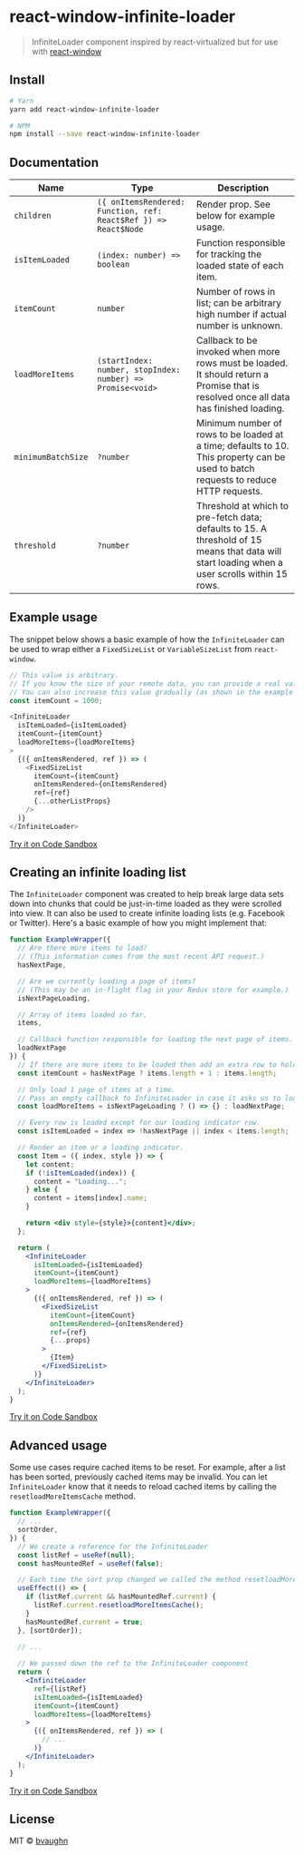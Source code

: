 # react-window-infinite-loader

> InfiniteLoader component inspired by react-virtualized but for use with [react-window](https://github.com/bvaughn/react-window/)

## Install

```bash
# Yarn
yarn add react-window-infinite-loader

# NPM
npm install --save react-window-infinite-loader
```

## Documentation

| Name | Type | Description |
| --- | --- | --- |
| `children` | `({ onItemsRendered: Function, ref: React$Ref }) => React$Node` | Render prop. See below for example usage. | 
| `isItemLoaded` | `(index: number) => boolean` | Function responsible for tracking the loaded state of each item. |
| `itemCount` | `number` | Number of rows in list; can be arbitrary high number if actual number is unknown. |
| `loadMoreItems` | `(startIndex: number, stopIndex: number) => Promise<void>` | Callback to be invoked when more rows must be loaded. It should return a Promise that is resolved once all data has finished loading. |
| `minimumBatchSize` | `?number` | Minimum number of rows to be loaded at a time; defaults to 10. This property can be used to batch requests to reduce HTTP requests. |
| `threshold` | `?number` | Threshold at which to pre-fetch data; defaults to 15. A threshold of 15 means that data will start loading when a user scrolls within 15 rows. |

## Example usage

The snippet below shows a basic example of how the `InfiniteLoader` can be used to wrap either a `FixedSizeList` or `VariableSizeList` from `react-window`.

```js
// This value is arbitrary.
// If you know the size of your remote data, you can provide a real value.
// You can also increase this value gradually (as shown in the example below).
const itemCount = 1000;

<InfiniteLoader
  isItemLoaded={isItemLoaded}
  itemCount={itemCount}
  loadMoreItems={loadMoreItems}
>
  {({ onItemsRendered, ref }) => (
    <FixedSizeList
      itemCount={itemCount}
      onItemsRendered={onItemsRendered}
      ref={ref}
      {...otherListProps}
    />
  )}
</InfiniteLoader>
```

[Try it on Code Sandbox](https://codesandbox.io/s/5wqo7z2np4)

##  Creating an infinite loading list

The `InfiniteLoader` component was created to help break large data sets down into chunks that could be just-in-time loaded as they were scrolled into view.
It can also be used to create infinite loading lists (e.g. Facebook or Twitter).
Here's a basic example of how you might implement that:

```jsx
function ExampleWrapper({
  // Are there more items to load?
  // (This information comes from the most recent API request.)
  hasNextPage,

  // Are we currently loading a page of items?
  // (This may be an in-flight flag in your Redux store for example.)
  isNextPageLoading,

  // Array of items loaded so far.
  items,

  // Callback function responsible for loading the next page of items.
  loadNextPage
}) {
  // If there are more items to be loaded then add an extra row to hold a loading indicator.
  const itemCount = hasNextPage ? items.length + 1 : items.length;

  // Only load 1 page of items at a time.
  // Pass an empty callback to InfiniteLoader in case it asks us to load more than once.
  const loadMoreItems = isNextPageLoading ? () => {} : loadNextPage;

  // Every row is loaded except for our loading indicator row.
  const isItemLoaded = index => !hasNextPage || index < items.length;

  // Render an item or a loading indicator.
  const Item = ({ index, style }) => {
    let content;
    if (!isItemLoaded(index)) {
      content = "Loading...";
    } else {
      content = items[index].name;
    }

    return <div style={style}>{content}</div>;
  };

  return (
    <InfiniteLoader
      isItemLoaded={isItemLoaded}
      itemCount={itemCount}
      loadMoreItems={loadMoreItems}
    >
      {({ onItemsRendered, ref }) => (
        <FixedSizeList
          itemCount={itemCount}
          onItemsRendered={onItemsRendered}
          ref={ref}
          {...props}
        >
          {Item}
        </FixedSizeList>
      )}
    </InfiniteLoader>
  );
}
```

[Try it on Code Sandbox](https://codesandbox.io/s/x70ly749rq)

## Advanced usage

Some use cases require cached items to be reset. For example, after a list has been sorted, previously cached items may be invalid. You can let `InfiniteLoader` know that it needs to reload cached items by calling the `resetloadMoreItemsCache` method.

```jsx
function ExampleWrapper({
  // ...
  sortOrder,
}) {
  // We create a reference for the InfiniteLoader
  const listRef = useRef(null);
  const hasMountedRef = useRef(false);

  // Each time the sort prop changed we called the method resetloadMoreItemsCache to clear the cache
  useEffect(() => {
    if (listRef.current && hasMountedRef.current) {
      listRef.current.resetloadMoreItemsCache();
    }
    hasMountedRef.current = true;
  }, [sortOrder]);
  
  // ...

  // We passed down the ref to the InfiniteLoader component
  return (
    <InfiniteLoader
      ref={listRef}
      isItemLoaded={isItemLoaded}
      itemCount={itemCount}
      loadMoreItems={loadMoreItems}
    >
      {({ onItemsRendered, ref }) => (
        // ...
      )}
    </InfiniteLoader>
  );
}
```

[Try it on Code Sandbox](https://codesandbox.io/embed/lucid-tree-7wnrq)

## License

MIT © [bvaughn](https://github.com/bvaughn)
